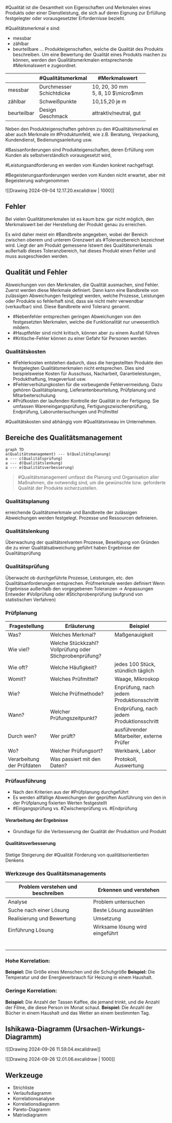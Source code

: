 #Qualität ist die Gesamtheit von Eigenschaften und Merkmalen eines Produkts oder einer Dienstleistung, die sich auf deren Eignung zur Erfüllung festgelegter oder vorausgesetzter Erfordernisse bezieht.

#Qualitätsmerkmal e sind:
- messbar
- zählbar
- beurteilbare ...
Produkteigenschaften, welche die Qualität des Produkts beschreiben.
Um eine Bewertung der Qualität eines Produkts machen zu können, werden den Qualitätsmerkmalen entsprechende #Merkmalswert e zugeordnet.

|             | #Qualitätsmerkmal           | #Merkmalswert                        |
| ----------- | --------------------------- | ------------------------------------ |
| messbar     | Durchmesser<br>Schichtdicke | 10, 20, 30 mm<br>5, 8, 10 $\micro$mm |
| zählbar     | Schweißpunkte               | 10,15,20 je m                        |
| beurteilbar | Design<br>Geschmack         | attraktiv/neutral, gut               |

Neben den Produkteigenschaften gehören zu den #Qualitätsmerkmal en aber auch Merkmale im #Produktumfeld, wie z.B. Beratung, Verpackung, Kundendienst, Bedienungsanleitung usw.

#Basisanforderungen sind Produkteigenschaften, deren Erfüllung vom Kunden als selbstverständlich vorausgesetzt wird,

#Leistungsandforderung en werden vom Kunden konkret nachgefragt.

#Begeisterungsanforderungen werden vom Kunden nicht erwartet, aber mit Begeisterung wahrgenommen

![[Drawing 2024-09-04 12.17.20.excalidraw | 1000]]

## Fehler

Bei vielen Qualitätsmerkmalen ist es kaum bzw. gar nicht möglich, den Merkmalswert bei der Herstellung der Produkt genau zu erreichen.

Es wird daher meist ein #Bandbreite angegeben, wobei der Bereich zwischen oberem und unterem Grenzwert als #Toleranzbereich bezeichnet wird. Liegt der am Produkt gemessene Istwert des Qualitätsmerkmals außerhalb dieses Toleranzbereich, hat dieses Produkt einen Fehler und muss ausgeschieden werden.

## Qualität und Fehler
Abweichungen von den Merkmalen, die Qualität ausmachen, sind Fehler. Zuerst werden diese Merkmale definiert. Dann kann eine Bandbreite von zulässigen Abweichungen festgelegt werden, welche Prozesse, Leistungen oder Produkte so fehlerhaft sind, dass sie nicht mehr verwendbar (verkaufbar) sind.
Diese Bandbreite wird Toleranz genannt.

- #Nebenfehler entsprechen geringen Abweichungen von den festgesetzten Merkmalen, welche die Funktionalität nur unwesentlich mildern.
- #Hauptfehler sind nicht kritisch, können aber zu einem Ausfall führen
- #Kritische-Fehler können zu einer Gefahr für Personen werden.
### Qualitätskosten
- #Fehlerkosten entstehen dadurch, dass die hergestellten Produkte den festgelegten Qualitätsmerkmalen nicht entsprechen. Dies sind beispielsweise Kosten für Ausschuss, Nacharbeit, Garantieleistungen, Produkthaftung, Imageverlust usw.
- #Fehlerverhütungkosten für die vorbeugende Fehlervermeidung. Dazu gehören Qualitätsplanung, Lieferantenbeurteilung, Prüfplanung und Mitarbeiterschulung
- #Prüfkosten der laufenden Kontrolle der Qualität in der Fertigung. Sie umfassen Wareneingangsprüfung, Fertigungszwischenprüfung, Endprüfung, Laboruntersuchungen und Prüfmittel

#Qualitätskosten sind abhängig vom #Qualitätsniveau im Unternehmen.
## Bereiche des Qualitätsmanagement
```mermaid
graph TD
a(Qualitätsmanagement) --- b(Qualitätsplanung)
a --- c(Qualitätsprüfung)
a --- d(Qualitätslenkung)
a --- e(Qualitätsverbesserung)
```
> #Qualitätsmanagement umfasst die Planung und Organisation aller Maßnahmen, die notwendig sind, um die gewünschte bzw. geforderte Qualität der Produkte sicherzustellen.

### Qualitätsplanung
erreichende Qualitätsmerkmale und Bandbreite der zulässigen Abweichungen werden festgelegt. Prozesse und Ressourcen definieren.

### Qualitätslenkung
Überwachung der qualitätsrelvanten Prozesse, Beseitigung von Gründen die zu einer Qualitätsabweichung geführt haben
	Ergebnisse der Qualitätsprüfung

### Qualitätsprüfung
Überwacht ob durchgeführte Prozesse, Leistungen, etc. den Qualitätsanforderungen entsprechen.
Prüfmerkmale werden definiert
Wenn Ergebnisse außerhalb den vorgegebenen Toleranzen -> Anpassungen
Entweder #Vollprüfung oder #Stichprobenprüfung (aufgrund von statistischen Verfahren)

### Prüfplanung

| Fragestellung              | Erläuterung                                             | Beispiel                                  |
| -------------------------- | ------------------------------------------------------- | ----------------------------------------- |
| Was?                       | Welches Merkmal?                                        | Maßgenauigkeit                            |
| Wie viel?                  | Welche Stückkzahl? Vollprüfung oder Stichprobenprüfung? |                                           |
| Wie oft?                   | Welche Häufigkeit?                                      | jedes 100 Stück, stündlich täglich        |
| Womit?                     | Welches Prüfmittel?                                     | Waage, Mikroskop                          |
| Wie?                       | Welche Prüfmethode?                                     | Enprüfung, nach jedem Produktionsschritt  |
| Wann?                      | Welcher Prüfungszeitpunkt?                              | Endprüfung, nach jedem Produktionsschritt |
| Durch wen?                 | Wer prüft?                                              | ausführender Mitarbeiter, externe Prüfer  |
| Wo?                        | Welcher Prüfungsort?                                    | Werkbank, Labor                           |
| Verarbeitung der Prüfdaten | Was passiert mit den Daten?                             | Protokoll, Auswertung                     |
### Prüfausführung
- Nach den Kriterien aus der #Prüfplanung durchgeführt
- Es werden allfällige Abweichungen der geprüften Ausführung  von den in der Prüfplanung fixierten Werten festgestellt
- #Eingangsprüfung vs. #Zwischenprüfung vs. #Endprüfung
#### Verarbeitung der Ergebnisse
- Grundlage für die Verbesserung der Qualität der Produktion und Produkt
#### Qualitätsverbesserung
Stetige Steigerung der #Qualität
Förderung von qualitätsorientierten Denkens

### Werkzeuge des Qualitätsmanagements
| Problem verstehen und beschreiben | Erkennen und verstehen          |
| --------------------------------- | ------------------------------- |
| Analyse                           | Problem untersuchen             |
| Suche nach einer Lösung           | Beste Lösung auswählen          |
| Realisierung und Bewertung        | Umsetzung                       |
| Einführung Lösung                 | Wirksame lösung wird eingeführt |
|                                   |                                 |
|                                   |                                 |
| <br>                              |                                 |
### Hohe Korrelation:

**Beispiel:** Die Größe eines Menschen und die Schuhgröße
**Beispiel:** Die Temperatur und der Energieverbrauch für Heizung in einem Haushalt.

### Geringe Korrelation:
**Beispiel:** Die Anzahl der Tassen Kaffee, die jemand trinkt, und die Anzahl der Filme, die diese Person im Monat schaut.
**Beispiel:** Die Anzahl der Bücher in einem Haushalt und das Wetter an einem bestimmten Tag.

## Ishikawa-Diagramm (Ursachen-Wirkungs-Diagramm)
![[Drawing 2024-09-26 11.59.04.excalidraw]]


![[Drawing 2024-09-26 12.01.06.excalidraw | 1000]]

## Werkzeuge
- Strichliste
- Verlaufsdiagramm
- Korrelationsanalyse
- Korrelationsdiagramm
- Pareto-Diagramm
- Matrixdiagramm